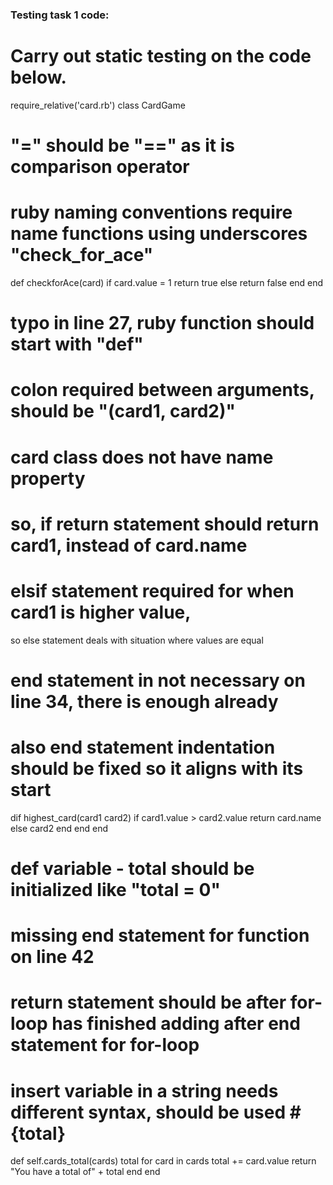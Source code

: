 ### Testing task 1 code:

# Carry out static testing on the code below.

require_relative('card.rb')
class CardGame

  # "=" should be "==" as it is comparison operator
  # ruby naming conventions require name functions using underscores "check_for_ace"

  def checkforAce(card)
    if card.value = 1
      return true
    else
      return false
    end
  end

  # typo in line 27, ruby function should start with "def"
  # colon required between arguments, should be "(card1, card2)"
  # card class does not have name property
  # so, if return statement should return  card1, instead of card.name
  # elsif statement required for when card1 is higher value,
  so else statement deals with situation where values are equal
  # end statement in not necessary on line 34, there is enough already
  # also end statement indentation should be fixed so it aligns with its start

  dif highest_card(card1 card2)
  if card1.value > card2.value
    return card.name
  else
    card2
  end
end
end


# def variable - total should be initialized like "total = 0"
# missing end statement for function on line 42
# return statement should be after for-loop has finished adding after end statement for for-loop
# insert variable in a string needs different syntax, should be used #{total}
def self.cards_total(cards)
  total
  for card in cards
    total += card.value
    return "You have a total of" + total
  end
end
